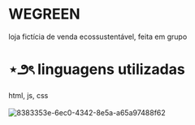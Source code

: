 # WEGREEN
loja fictícia de venda ecossustentável, feita em grupo

# ⋆౨ৎ linguagens utilizadas
html, js, css
</br></br>
![8383353e-6ec0-4342-8e5a-a65a97488f62](https://github.com/user-attachments/assets/a4620f32-15c2-48a8-a058-65cb7e5f6163)

